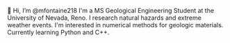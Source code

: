👋 Hi, I’m @mfontaine218
I'm a MS Geological Engineering Student at the University of Nevada, Reno.
I research natural hazards and extreme weather events.
I'm interested in numerical methods for geologic materials.
Currently learning Python and C++.



